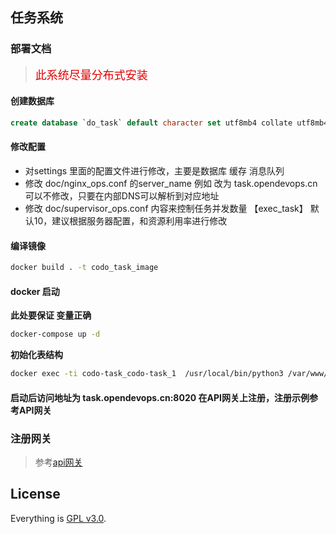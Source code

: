 ## 任务系统

###  部署文档

> <font size="4" color="#dd0000">此系统尽量分布式安装</font> 
#### 创建数据库
```sql
create database `do_task` default character set utf8mb4 collate utf8mb4_unicode_ci;
```

#### 修改配置
- 对settings 里面的配置文件进行修改，主要是数据库 缓存 消息队列
- 修改 doc/nginx_ops.conf 的server_name  例如 改为 task.opendevops.cn   可以不修改，只要在内部DNS可以解析到对应地址
- 修改 doc/supervisor_ops.conf 内容来控制任务并发数量  【exec_task】 默认10，建议根据服务器配置，和资源利用率进行修改

#### 编译镜像
```bash
docker build . -t codo_task_image
```
#### docker 启动
**此处要保证 变量正确**
```bash
docker-compose up -d
```
**初始化表结构**
```bash
docker exec -ti codo-task_codo-task_1  /usr/local/bin/python3 /var/www/codo-task/db_sync.py
```

#### 启动后访问地址为 task.opendevops.cn:8020 在API网关上注册，注册示例参考API网关
### 注册网关
> 参考[api网关](https://github.com/ss1917/api-gateway/blob/master/README.md)
## License

Everything is [GPL v3.0](https://www.gnu.org/licenses/gpl-3.0.html).
